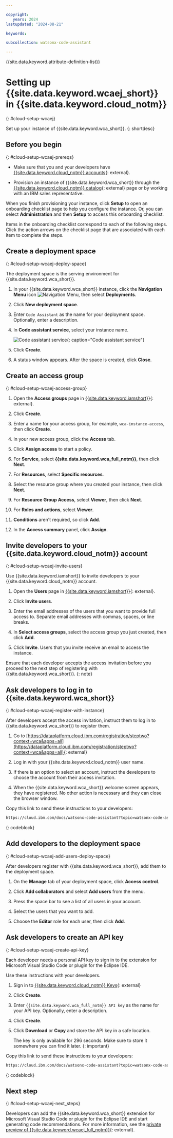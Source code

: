 ```yaml
---

copyright:
   years: 2024
lastupdated: "2024-08-21"

keywords:

subcollection: watsonx-code-assistant

---
```


{{site.data.keyword.attribute-definition-list}}

# Setting up {{site.data.keyword.wcaej_short}} in {{site.data.keyword.cloud_notm}}
{: #cloud-setup-wcaej}

Set up your instance of {{site.data.keyword.wca_short}}.
{: shortdesc}

## Before you begin
{: #cloud-setup-wcaej-prereqs}

- Make sure that you and your developers have [{{site.data.keyword.cloud_notm}} accounts](https://cloud.ibm.com/registration/){: external}.

- Provision an instance of {{site.data.keyword.wca_short}} through the [{{site.data.keyword.cloud_notm}} catalog](https://cloud.ibm.com/catalog){: external} page or by working with an IBM sales representative.

When you finish provisioning your instance, click **Setup** to open an onboarding checklist page to help you configure the instance. Or, you can select **Administration** and then **Setup** to access this onboarding checklist.

Items in the onboarding checklist correspond to each of the following steps. Click the action arrows on the checklist page that are associated with each item to complete the steps.

## Create a deployment space
{: #cloud-setup-wcaej-deploy-space}

The deployment space is the serving environment for {{site.data.keyword.wca_short}}.

1. In your {{site.data.keyword.wca_short}} instance, click the **Navigation Menu** icon ![Navigation Menu](images/menu.svg), then select **Deployments**.

1. Click **New deployment space**.

1. Enter `Code Assistant` as the name for your deployment space. Optionally, enter a description.

1. In **Code assistant service**, select your instance name.

   ![Code assistant service](images/cloud-setup-wcaej-code-assistant-service.png){: caption="Code assistant service"}

1. Click **Create**.

1. A status window appears. After the space is created, click **Close**.

## Create an access group
{: #cloud-setup-wcaej-access-group}

1. Open the **Access groups** page in [{{site.data.keyword.iamshort}}](/iam/groups){: external}.

1. Click **Create**.

1. Enter a name for your access group, for example, `wca-instance-access`, then click **Create**.

1. In your new access group, click the **Access** tab.

1. Click **Assign access** to start a policy.

1. For **Service**, select **{{site.data.keyword.wca_full_notm}}**, then click **Next**.

1. For **Resources**, select **Specific resources**.

1. Select the resource group where you created your instance, then click **Next**.

1. For **Resource Group Access**, select **Viewer**, then click **Next**.

1. For **Roles and actions**, select **Viewer**.

1. **Conditions** aren't required, so click **Add**.

1. In the **Access summary** panel, click **Assign**.

## Invite developers to your {{site.data.keyword.cloud_notm}} account
{: #cloud-setup-wcaej-invite-users}

Use {{site.data.keyword.iamshort}} to invite developers to your {{site.data.keyword.cloud_notm}} account.

1. Open the **Users** page in [{{site.data.keyword.iamshort}}](/iam/users){: external}.

1. Click **Invite users**.

1. Enter the email addresses of the users that you want to provide full access to. Separate email addresses with commas, spaces, or line breaks.

1. In **Select access groups**, select the access group you just created, then click **Add**.

1. Click **Invite**. Users that you invite receive an email to access the instance.

Ensure that each developer accepts the access invitation before you proceed to the next step of registering with {{site.data.keyword.wca_short}}.
{: note}

## Ask developers to log in to {{site.data.keyword.wca_short}}
{: #cloud-setup-wcaej-register-with-instance}

After developers accept the access invitation, instruct them to log in to {{site.data.keyword.wca_short}} to register them.

1. Go to [https://dataplatform.cloud.ibm.com/registration/steptwo?context=wca&apps=all](https://dataplatform.cloud.ibm.com/registration/steptwo?context=wca&apps=all){: external}

1. Log in with your {{site.data.keyword.cloud_notm}} user name.

1. If there is an option to select an account, instruct the developers to choose the account from their access invitation.

1. When the {{site.data.keyword.wca_short}} welcome screen appears, they have registered. No other action is necessary and they can close the browser window.

Copy this link to send these instructions to your developers:

```html
https://cloud.ibm.com/docs/watsonx-code-assistant?topic=watsonx-code-assistant-cloud-setup-wcaej#cloud-setup-wcaej-register-with-instance
```
{: codeblock}

## Add developers to the deployment space
{: #cloud-setup-wcaej-add-users-deploy-space}

After developers register with {{site.data.keyword.wca_short}}, add them to the deployment space.

1. On the **Manage** tab of your deployment space, click **Access control**.

1. Click **Add collaborators** and select **Add users** from the menu.

1. Press the space bar to see a list of all users in your account.

1. Select the users that you want to add.

1. Choose the **Editor** role for each user, then click **Add**.

## Ask developers to create an API key
{: #cloud-setup-wcaej-create-api-key}

Each developer needs a personal API key to sign in to the extension for Microsoft Visual Studio Code or plugin for the Eclipse IDE. 

Use these instructions with your developers.

1. Sign in to [{{site.data.keyword.cloud_notm}} Keys](https://cloud.ibm.com/iam/apikeys){: external}

1. Click **Create**.

1. Enter `{{site.data.keyword.wca_full_notm}} API key` as the name for your API key. Optionally, enter a description.

1. Click **Create**.

1. Click **Download** or **Copy** and store the API key in a safe location.

   The key is only available for 296 seconds. Make sure to store it somewhere you can find it later.
   {: important} 

Copy this link to send these instructions to your developers:

```html
https://cloud.ibm.com/docs/watsonx-code-assistant?topic=watsonx-code-assistant-cloud-setup-wcaej#cloud-setup-wcaej-create-api-key
```
{: codeblock}

## Next step
{: #cloud-setup-wcaej-next_steps}

Developers can add the {{site.data.keyword.wca_short}} extension for Microsoft Visual Studio Code or plugin for the Eclipse IDE and start generating code recommendations. For more information, see the [private preview of {{site.data.keyword.wcaej_full_notm}}](https://early-access.ibm.com/software/support/trial/cst/welcomepage.wss?siteId=2044){: external}.
